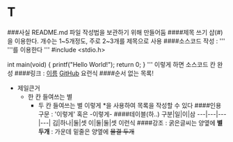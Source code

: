# T
###사실 README.md 파일 작성법을 보관하기 위해 만들어둠
####제목 쓰기
샵(#)을 이용한다. 개수는 1~5개정도, 주로 2~3개를 제목으로 사용
####소스코드 작성
: ''' '''를 이용한다
'''
#include <stdio.h>

int main(void) {
  printf("Hello World!");
  return 0;
}
'''
이렇게 하면 소스코드 칸 완성
####링크
: [이름](https://github.com/hgyuhyeon)
[GitHub](https://github.com/hgyuhyeon)
요런식
####순서 없는 목록!
* 제일큰거
  * 한 칸 들여쓰는 별
    * 두 칸 들여쓰는 별
이렇게 *을 사용하여 목록을 작성할 수 있다
####인용 구문
: '이렇게' 혹은 -이렇게-
####테이블(하..)
구분|일|이|삼
---|---|---|---|
김|하나|둘|셋
이|둘|둘|셋
이런식
####강조
: 굵은글씨는 양옆에 **별 두개**
: 가운데 밑줄은 양옆에 ~~물결 두개~~
